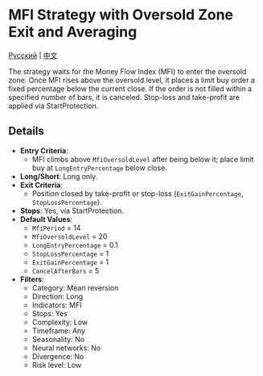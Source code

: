 # MFI Strategy with Oversold Zone Exit and Averaging
[Русский](README_ru.md) | [中文](README_cn.md)

The strategy waits for the Money Flow Index (MFI) to enter the oversold zone. Once MFI rises above the oversold level, it places a limit buy order a fixed percentage below the current close. If the order is not filled within a specified number of bars, it is canceled. Stop-loss and take-profit are applied via StartProtection.

## Details

- **Entry Criteria**:
  - MFI climbs above `MfiOversoldLevel` after being below it; place limit buy at `LongEntryPercentage` below close.
- **Long/Short**: Long only.
- **Exit Criteria**:
  - Position closed by take-profit or stop-loss (`ExitGainPercentage`, `StopLossPercentage`).
- **Stops**: Yes, via StartProtection.
- **Default Values**:
  - `MfiPeriod` = 14
  - `MfiOversoldLevel` = 20
  - `LongEntryPercentage` = 0.1
  - `StopLossPercentage` = 1
  - `ExitGainPercentage` = 1
  - `CancelAfterBars` = 5
- **Filters**:
  - Category: Mean reversion
  - Direction: Long
  - Indicators: MFI
  - Stops: Yes
  - Complexity: Low
  - Timeframe: Any
  - Seasonality: No
  - Neural networks: No
  - Divergence: No
  - Risk level: Low
